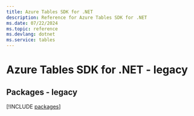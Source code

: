 ```yaml
---
title: Azure Tables SDK for .NET
description: Reference for Azure Tables SDK for .NET
ms.date: 07/22/2024
ms.topic: reference
ms.devlang: dotnet
ms.service: tables
---
```

# Azure Tables SDK for .NET - legacy
## Packages - legacy
[!INCLUDE [packages](tables-index.md)]